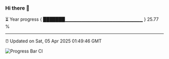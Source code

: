 ### Hi there 👋

⏳ Year progress { ███████▁▁▁▁▁▁▁▁▁▁▁▁▁▁▁▁▁▁▁▁▁▁▁ } 25.77 %

---

⏰ Updated on Sat, 05 Apr 2025 01:49:46 GMT

![Progress Bar CI](https://github.com/ZhaoGui/ZhaoGui/workflows/Progress%20Bar%20CI/badge.svg)
